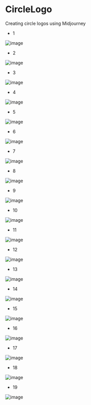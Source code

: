 # CircleLogo
Creating circle logos using Midjourney

* 1 

![image](https://user-images.githubusercontent.com/45847677/229117692-3095b383-63e0-401c-bb86-ce7725ad0812.png)


* 2

![image](https://user-images.githubusercontent.com/45847677/229117820-40ca7c8c-5bba-41b4-9163-f8a9c0a80ad7.png)


* 3

![image](https://user-images.githubusercontent.com/45847677/229118045-e18e99c4-c228-44bd-9e4d-a3848b27afd4.png)


* 4

![image](https://user-images.githubusercontent.com/45847677/229118114-6f58065a-c0df-4d4d-a7c2-162ef44775ce.png)


* 5

![image](https://user-images.githubusercontent.com/45847677/229118084-9657bec7-bae1-40fe-b1b0-6eba82733962.png)


* 6

![image](https://user-images.githubusercontent.com/45847677/229118184-1a92a61f-1249-4d2d-ae3e-9e96857130f9.png)


* 7

![image](https://user-images.githubusercontent.com/45847677/229118223-c15308dc-b405-4a7e-9067-015c993d4193.png)


* 8

![image](https://user-images.githubusercontent.com/45847677/229118320-46b27467-4bee-4ea6-8456-89280d66cce3.png)


* 9

![image](https://user-images.githubusercontent.com/45847677/229118293-a30dab95-ed32-4edc-ad49-d438da8d16be.png)


* 10

![image](https://user-images.githubusercontent.com/45847677/229118367-1240658d-f697-4ceb-8951-fe9179b6056a.png)


* 11

![image](https://user-images.githubusercontent.com/45847677/229118389-a9272103-cb51-4636-841f-18a28e390cb8.png)


* 12

![image](https://user-images.githubusercontent.com/45847677/229118416-4df4796c-ade3-4115-ac96-c6417d90797c.png)


* 13

![image](https://user-images.githubusercontent.com/45847677/229118749-19499c96-708d-4763-a00f-eb79234d8d02.png)


* 14

![image](https://user-images.githubusercontent.com/45847677/229118885-678fd1ce-2178-4112-83b4-9badca800020.png)


* 15

![image](https://user-images.githubusercontent.com/45847677/229118862-9148758e-2272-4400-abd6-1ece67b40136.png)


* 16

![image](https://user-images.githubusercontent.com/45847677/229118831-cab91bf7-d39c-4ca7-83b1-fb7ae92982c8.png)


* 17

![image](https://user-images.githubusercontent.com/45847677/229118913-6e520705-c765-4cc1-9df8-2ebcda2e8075.png)


* 18

![image](https://user-images.githubusercontent.com/45847677/229118154-e605e048-22ae-4228-9bbb-d1750edfdb64.png)


* 19

![image](https://user-images.githubusercontent.com/45847677/229118947-55315b15-3d3c-4186-840b-d7a240229fab.png)


